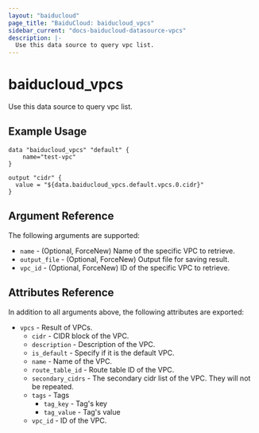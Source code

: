 ```yaml
---
layout: "baiducloud"
page_title: "BaiduCloud: baiducloud_vpcs"
sidebar_current: "docs-baiducloud-datasource-vpcs"
description: |-
  Use this data source to query vpc list.
---
```


# baiducloud_vpcs

Use this data source to query vpc list.

## Example Usage

```hcl
data "baiducloud_vpcs" "default" {
    name="test-vpc"
}

output "cidr" {
  value = "${data.baiducloud_vpcs.default.vpcs.0.cidr}"
}
```

## Argument Reference

The following arguments are supported:

* `name` - (Optional, ForceNew) Name of the specific VPC to retrieve.
* `output_file` - (Optional, ForceNew) Output file for saving result.
* `vpc_id` - (Optional, ForceNew) ID of the specific VPC to retrieve.

## Attributes Reference

In addition to all arguments above, the following attributes are exported:

* `vpcs` - Result of VPCs.
  * `cidr` - CIDR block of the VPC.
  * `description` - Description of the VPC.
  * `is_default` - Specify if it is the default VPC.
  * `name` - Name of the VPC.
  * `route_table_id` - Route table ID of the VPC.
  * `secondary_cidrs` - The secondary cidr list of the VPC. They will not be repeated.
  * `tags` - Tags
    * `tag_key` - Tag's key
    * `tag_value` - Tag's value
  * `vpc_id` - ID of the VPC.


